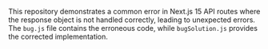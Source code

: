 This repository demonstrates a common error in Next.js 15 API routes where the response object is not handled correctly, leading to unexpected errors. The `bug.js` file contains the erroneous code, while `bugSolution.js` provides the corrected implementation.